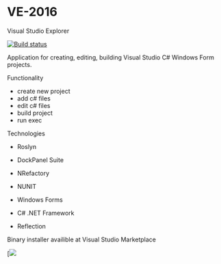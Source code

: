 # VE-2016
Visual Studio Explorer

[![Build status](https://ci.appveyor.com/api/projects/status/4fh2aspsborjal0s?svg=true)](https://ci.appveyor.com/project/VE-2016/ve-2016)

Application for creating, editing, building Visual Studio C# Windows Form projects.

Functionality
- create new project
- add c# files
- edit c# files
- build project
- run exec

Technologies
- Roslyn
- DockPanel Suite
- NRefactory
- NUNIT

- Windows Forms
- C# .NET Framework
- Reflection

Binary installer availible at Visual Studio Marketplace

[![](https://marketplace.visualstudio.com/items?itemName=gkjyi.VisualStudioExplorer)
